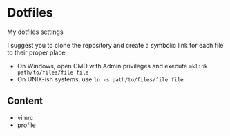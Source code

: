 # Dotfiles
My dotfiles settings

I suggest you to clone the repository and create a symbolic link for each file to their proper place

* On Windows, open CMD with Admin privileges and execute `mklink path/to/files/file file`
* On UNIX-ish systems, use `ln -s path/to/files/file file`

## Content

* vimrc
* profile
